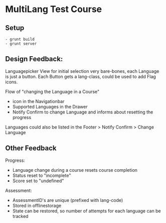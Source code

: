 # MultiLang Test Course

## Setup
    - grunt build
    - grunt server
    
## Design Feedback:
Languagepicker View for initial selection very bare-bones, each Language is just a button. Each Button gets a lang-class, could be used to add Flag icons.

Flow of "changing the Language in a Course"
- icon in the Navigationbar
- Supported Languages in the Drawer
- Notify Confirm to change Language and informs about resetting the progress

Languages could also be listed in the Footer > Notify Confirm > Change Language

## Other Feedback
Progress:
- Language change during a course resets course completion
- Status reset to "incomplete"
- Score set to "undefined"

Assessment:
- AssessmentID's are unique (prefixed with lang-code)
- Stored in offlinestorage
- State can be restored, so number of attempts for each language can be tracked
